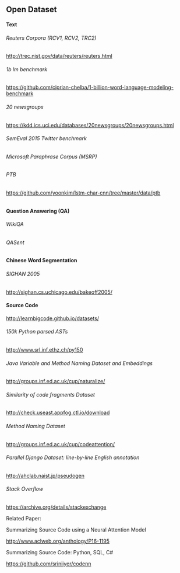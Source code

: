 ## Open Dataset

#### Text
###### Reuters Corpora (RCV1, RCV2, TRC2)
http://trec.nist.gov/data/reuters/reuters.html
###### 1b lm benchmark
https://github.com/ciprian-chelba/1-billion-word-language-modeling-benchmark
###### 20 newsgroups
https://kdd.ics.uci.edu/databases/20newsgroups/20newsgroups.html
###### SemEval 2015 Twitter benchmark
###### Microsoft Paraphrase Corpus (MSRP)
###### PTB
https://github.com/yoonkim/lstm-char-cnn/tree/master/data/ptb
###### 
#### Question Answering (QA)
###### WikiQA
###### QASent
#### Chinese Word Segmentation
###### SIGHAN 2005
http://sighan.cs.uchicago.edu/bakeoff2005/
#### Source Code
http://learnbigcode.github.io/datasets/
###### 150k Python parsed ASTs
http://www.srl.inf.ethz.ch/py150
###### Java Variable and Method Naming Dataset and Embeddings
http://groups.inf.ed.ac.uk/cup/naturalize/
###### Similarity of code fragments Dataset
http://check.useast.appfog.ctl.io/download
###### Method Naming Dataset
http://groups.inf.ed.ac.uk/cup/codeattention/
###### Parallel Django Dataset: line-by-line English annotation
http://ahclab.naist.jp/pseudogen
###### Stack Overflow
https://archive.org/details/stackexchange

Related Paper:

Summarizing Source Code using a Neural Attention Model

http://www.aclweb.org/anthology/P16-1195

Summarizing Source Code: Python, SQL, C#

https://github.com/sriniiyer/codenn
